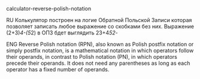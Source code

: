 ﻿calculator-reverse-polish-notation

RU
Колькулятор построен на логие Обратной Польской Записи которая позволяет записать любое выражение со скобками без них.
Выражение (2+3)*4-(5*2) в ОПЗ бдет выглядить 23+4*52*-

ENG
Reverse Polish notation (RPN), also known as Polish postfix notation or simply postfix notation, is a mathematical notation in which operators follow their operands,
in contrast to Polish notation (PN), in which operators precede their operands. It does not need any parentheses as long as each operator has a fixed number of operands.